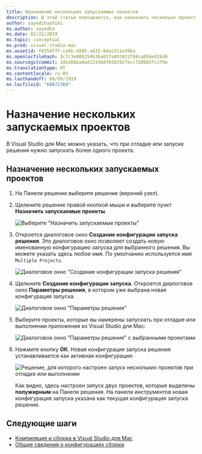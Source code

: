 ```yaml
---
title: Назначение нескольких запускаемых проектов
description: В этой статье описывается, как назначить несколько проектов для запуска при выполнении или отладке.
author: sayedihashimi
ms.author: sayedha
ms.date: 02/21/2019
ms.topic: conceptual
ms.prod: visual-studio-mac
ms.assetid: fd354fff-ce6b-4505-a815-84a2311e39ba
ms.openlocfilehash: 3c7c3e00615463ba657ad93022f60ca856e026d6
ms.sourcegitcommit: 2da366ba9ad124366f6502927ecc720985fc2f9e
ms.translationtype: HT
ms.contentlocale: ru-RU
ms.lasthandoff: 08/09/2019
ms.locfileid: "68872369"
---
```

# <a name="set-multiple-startup-projects"></a>Назначение нескольких запускаемых проектов

В Visual Studio для Mac можно указать, что при отладке или запуске решения нужно запускать более одного проекта.

## <a name="to-set-multiple-startup-projects"></a>Назначение нескольких запускаемых проектов

1. На Панели решения выберите решение (верхний узел).

2. Щелкните решение правой кнопкой мыши и выберите пункт **Назначить запускаемые проекты**.

   ![Выберите "Назначить запускаемые проекты"](media/startup-proj-ctx-menu.png)

3. Откроется диалоговое окно **Создание конфигурации запуска решения**. Это диалоговое окно позволяет создать новую именованную конфигурацию запуска для выбранного решения. Вы можете указать здесь любое имя. По умолчанию используется имя `Multiple Projects`.

   ![Диалоговое окно "Создание конфигурации запуска решения"](media/create-sln-run-config.png)

4. Щелкните **Создание конфигурации запуска**. Откроется диалоговое окно **Параметры решения**, в котором уже выбрана новая конфигурация запуска.

   ![Диалоговое окно "Параметры решения"](media/sln-options-run-config-multi-projects.png)

5. Выберите проекты, которые вы намерены запускать при отладке или выполнении приложения из Visual Studio для Mac:

   ![Диалоговое окно "Параметры решения" с выбранными проектами](media/sln-options-run-config-multi-projects-configured.png)

6. Нажмите кнопку **ОК**. Новая конфигурация запуска решения устанавливается как активная конфигурация:

   ![Решение, для которого настроен запуск нескольких проектов при отладке или выполнении](media/startup-project-configured.png)

   Как видно, здесь настроен запуск двух проектов, которые выделены **полужирным** на Панели решения. На панели инструментов новая конфигурация запуска указана как текущая конфигурация запуска решения.

## <a name="next-steps"></a>Следующие шаги

- [Компиляция и сборка в Visual Studio для Mac](compiling-and-building.md)
- [Общие сведения о конфигурациях сборки](configurations.md)
